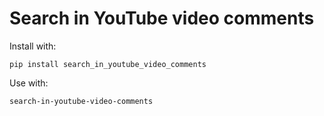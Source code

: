 # Search in YouTube video comments

Install with:

```
pip install search_in_youtube_video_comments
```

Use with:

```
search-in-youtube-video-comments
```
